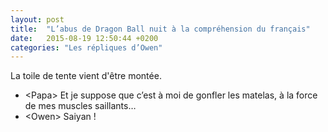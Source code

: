 ```yaml
---
layout: post
title:  "L’abus de Dragon Ball nuit à la compréhension du français"
date:   2015-08-19 12:50:44 +0200
categories: "Les répliques d’Owen"
---
```


La toile de tente vient d'être montée.

-   \<Papa\> Et je suppose que c’est à moi de gonfler les matelas, à la force de mes muscles saillants…
-   \<Owen\> Saiyan !
